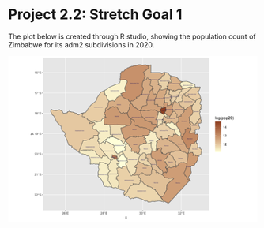 # Project 2.2: Stretch Goal 1
The plot below is created through R studio, showing the population count of Zimbabwe for its adm2 subdivisions in 2020.

![](zwe_adm2_pop20.png)
